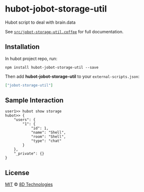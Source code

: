 # hubot-jobot-storage-util

Hubot script to deal with brain.data

See [`src/jobot-storage-util.coffee`](src/jobot-storage-util.coffee) for full documentation.

## Installation

In hubot project repo, run:

`npm install hubot-jobot-storage-util --save`

Then add **hubot-jobot-storage-util** to your `external-scripts.json`:

```json
["jobot-storage-util"]
```

## Sample Interaction

```
user1>> hubot show storage
hubot>> {
    "users": {
        "1": {
            "id": 1,
            "name": "Shell",
            "room": "Shell",
            "type": "chat"
        }
    },
    "_private": {}
}
```

## License

 [MIT](/LICENSE.md) © [8D Technologies](http://8d.com)

